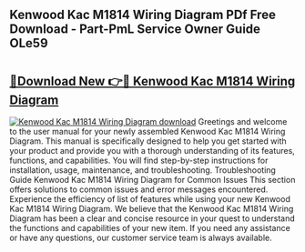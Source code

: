 ## Kenwood Kac M1814 Wiring Diagram PDf Free Download - Part-PmL Service Owner Guide OLe59

# <h2><a href="http://dfiajmz.blite.top/?on=Kenwood+Kac+M1814+Wiring+Diagram">🔗Download New 👉🔴 Kenwood Kac M1814 Wiring Diagram</a></h2>

[![Kenwood Kac M1814 Wiring Diagram download](https://i.imgur.com/lujVjoI.png)](http://dfiajmz.blite.top/?on=Kenwood+Kac+M1814+Wiring+Diagram)
Greetings and welcome to the user manual for your newly assembled Kenwood Kac M1814 Wiring Diagram. This manual is specifically designed to help you get started with your product and provide you with a thorough understanding of its features, functions, and capabilities. You will find step-by-step instructions for installation, usage, maintenance, and troubleshooting. Troubleshooting Guide Kenwood Kac M1814 Wiring Diagram for Common Issues This section offers solutions to common issues and error messages encountered. Experience the efficiency of list of features while using your new Kenwood Kac M1814 Wiring Diagram. We believe that the Kenwood Kac M1814 Wiring Diagram has been a clear and concise resource in your quest to understand the functions and capabilities of your new item. If you need any assistance or have any questions, our customer service team is always available.
